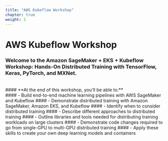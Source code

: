 ```yaml
---
title: "AWS Kubeflow Workshop"
chapter: true
weight: 1
---
```


# AWS Kubeflow Workshop

### Welcome to the Amazon SageMaker + EKS + Kubeflow Workshop:  Hands-On Distributed Training with TensorFlow, Keras, PyTorch, and MXNet.
<br>
#### **At the end of this workshop, you'll be able to:**
<br>
#### - Build end-to-end machine learning pipelines with AWS SageMaker and Kubeflow
#### - Demonstrate distributed training with Amazon SageMaker, Amazon EKS, and Kubeflow
#### - Identify when to consider distributed training
#### - Describe different approaches to distributed training
#### - Outline libraries and tools needed for distributing training workloads on large clusters
#### - Demonstrate code changes required to go from single-GPU to multi-GPU distributed training
#### - Apply these skills to create your own deep learning models and containers
